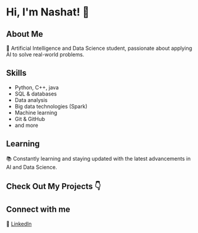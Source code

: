 # Hi, I'm Nashat! 👋

## About Me
🚀 Artificial Intelligence and Data Science student, passionate about applying AI to solve real-world problems.

## Skills
- Python, C++, java
- SQL & databases
- Data analysis
- Big data technologies (Spark)
- Machine learning
- Git & GitHub
- and more

## Learning
📚 Constantly learning and staying updated with the latest advancements in AI and Data Science.

## Check Out My Projects 👇

## Connect with me
🔗 [LinkedIn](www.linkedin.com/in/nashat-alfarajat-700437337)
